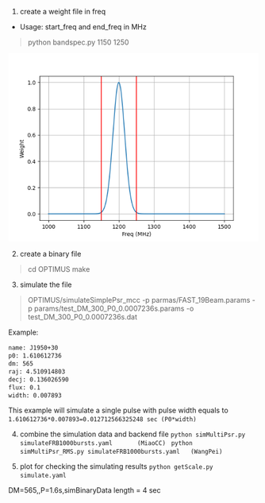 1. create a weight file in freq
 - Usage: start_freq and end_freq in MHz
> python bandspec.py 1150 1250

![bandspec](bandspec.png)

2. create a binary file
  > cd OPTIMUS
  > make

3. simulate the file
  > OPTIMUS/simulateSimplePsr_mcc -p parmas/FAST_19Beam.params -p params/test_DM_300_P0_0.0007236s.params -o test_DM_300_P0_0.0007236s.dat

Example:
```
name: J1950+30
p0: 1.610612736
dm: 565
raj: 4.510914803
decj: 0.136026590
flux: 0.1
width: 0.007893
```
This example will simulate a single pulse with pulse width equals to `1.610612736*0.007893=0.012712566325248 sec (P0*width)`

4. combine the simulation data and backend file
` python simMultiPsr.py simulateFRB1000bursts.yaml       (MiaoCC) `
` python simMultiPsr_RMS.py simulateFRB1000bursts.yaml   (WangPei)`

5. plot for checking the simulating results
`python getScale.py simulate.yaml`
 
 DM=565,,P=1.6s,simBinaryData length = 4 sec

